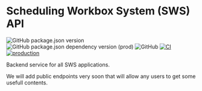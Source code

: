 # Scheduling Workbox System (SWS) API

![GitHub package.json version](https://img.shields.io/github/package-json/v/sws2apps/sws2apps-api?style=plastic)
![GitHub package.json dependency version (prod)](https://img.shields.io/github/package-json/dependency-version/sws2apps/sws2apps-api/express?style=plastic)
![GitHub](https://img.shields.io/github/license/sws2apps/sws2apps-api?style=plastic)
[![CI](https://github.com/sws2apps/sws2apps-api/actions/workflows/ci.yml/badge.svg)](https://github.com/sws2apps/sws2apps-api/actions/workflows/ci.yml)
[![production](https://github.com/sws2apps/sws2apps-api/actions/workflows/deploy-production.yml/badge.svg)](https://github.com/sws2apps/sws2apps-api/actions/workflows/deploy-production.yml)

Backend service for all SWS applications.

We will add public endpoints very soon that will allow any users to get some usefull contents.
